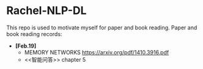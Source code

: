 # Rachel-NLP-DL #
This repo is used to motivate myself for paper and book reading.
Paper and book reading records: 
*  __[Feb.19]__ 
    * MEMORY NETWORKS https://arxiv.org/pdf/1410.3916.pdf
    * <<智能问答>> chapter 5
